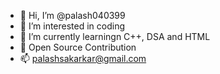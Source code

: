 - 👋 Hi, I’m @palash040399
- 👀 I’m interested in coding
- 🌱 I’m currently learningn C++, DSA and HTML
- 💞️ Open Source Contribution
- 📫 palashsakarkar@gmail.com


